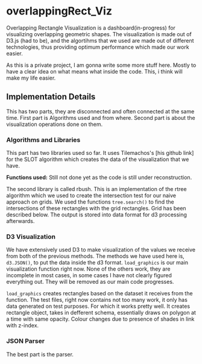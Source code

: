 # overlappingRect_Viz

Overlapping Rectangle Visualization is a dashboard(in-progress) for visualizing overlapping geometric shapes. The visualization is made out of D3.js (had to be), and the algortihms that we used are made out of different technologies, thus providing optimum performance which made our work easier. 


As this is a private project, I am gonna write some more stuff here. Mostly to have a clear idea on what means what inside the code. This, i think will make my life easier. 

## Implementation Details

This has two parts, they are disconnected and often connected at the same time. First part is Algorithms used and from where. Second part is about the visualization operations done on them.

### Algorithms and Libraries
This part has two libraries used so far. It uses Tilemachos's [his github link] for the SLOT algorithm which creates the data of the visualization that we have. 

**Functions used:** Still not done yet as the code is still under reconstruction.

The second library is called rbush. This is an implementation of the rtree algorithm which we used to create the intersection test for our naive approach on grids. We used the functions `tree.search()` to find the intersections of these rectangles with the grid rectangles. Grid has been described below. The output is stored into data format for d3 processing afterwards.

### D3 Visualization

We have extensively used D3 to make visualization of the values we receive from both of the previous methods. The methods we have used here is, `d3.JSON()`, to put the data inside the d3 format. `load_graphics` is our main visualization function right now. None of the others work, they are incomplete in most cases, in some cases I have not clearly figured everything out. They will be removed as our main code progresses. 

`load_graphics` creates rectangles based on the dataset it receives from the function. The test files, right now contains not too many work, it only has data generated on test purposes. For which it works pretty well. It creates rectangle object, takes in defferent schema, essentially draws on polygon at a time with same opacity. Colour changes due to presence of shades in link with z-index.

### JSON Parser

The best part is the parser.
